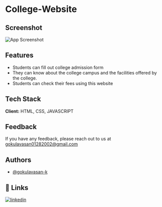 # College-Website

## Screenshot

![App Screenshot](https://i.ibb.co/pic11.png)


## Features

- Students can fill out college admission form
- They can know about the college campus and the facilities offered by the college.
- Students can check their fees using this website




## Tech Stack

**Client:** HTML, CSS, JAVASCRIPT



## Feedback

If you have any feedback, please reach out to us at gokulavasan01282002@gmail.com


## Authors

- [@gokulavasan-k](https://github.com/gokulavasan-k)


## 🔗 Links
[![linkedin]()](https://www.linkedin.com/in/gokula-vasan-k-0b42a730b?utm_source=share&utm_campaign=share_via&utm_content=profile&utm_medium=android_app)


